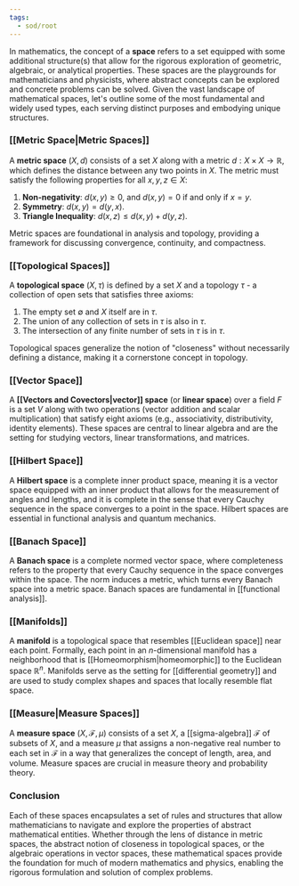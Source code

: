 ```yaml
---
tags:
  - sod/root
---
```

In mathematics, the concept of a **space** refers to a set equipped with some additional structure(s) that allow for the rigorous exploration of geometric, algebraic, or analytical properties. These spaces are the playgrounds for mathematicians and physicists, where abstract concepts can be explored and concrete problems can be solved. Given the vast landscape of mathematical spaces, let's outline some of the most fundamental and widely used types, each serving distinct purposes and embodying unique structures.

### [[Metric Space|Metric Spaces]]

A **metric space** $(X, d)$ consists of a set $X$ along with a metric $d: X \times X \rightarrow \mathbb{R}$, which defines the distance between any two points in $X$. The metric must satisfy the following properties for all $x, y, z \in X$:

1. **Non-negativity**: $d(x, y) \geq 0$, and $d(x, y) = 0$ if and only if $x = y$.
2. **Symmetry**: $d(x, y) = d(y, x)$.
3. **Triangle Inequality**: $d(x, z) \leq d(x, y) + d(y, z)$.

Metric spaces are foundational in analysis and topology, providing a framework for discussing convergence, continuity, and compactness.

### [[Topological Spaces]]

A **topological space** $(X, \tau)$ is defined by a set $X$ and a topology $\tau$ - a collection of open sets that satisfies three axioms:

1. The empty set $\emptyset$ and $X$ itself are in $\tau$.
2. The union of any collection of sets in $\tau$ is also in $\tau$.
3. The intersection of any finite number of sets in $\tau$ is in $\tau$.

Topological spaces generalize the notion of "closeness" without necessarily defining a distance, making it a cornerstone concept in topology.

### [[Vector Space]]

A **[[Vectors and Covectors|vector]] space** (or **linear space**) over a field $F$ is a set $V$ along with two operations (vector addition and scalar multiplication) that satisfy eight axioms (e.g., associativity, distributivity, identity elements). These spaces are central to linear algebra and are the setting for studying vectors, linear transformations, and matrices.

### [[Hilbert Space]]

A **Hilbert space** is a complete inner product space, meaning it is a vector space equipped with an inner product that allows for the measurement of angles and lengths, and it is complete in the sense that every Cauchy sequence in the space converges to a point in the space. Hilbert spaces are essential in functional analysis and quantum mechanics.

### [[Banach Space]]

A **Banach space** is a complete normed vector space, where completeness refers to the property that every Cauchy sequence in the space converges within the space. The norm induces a metric, which turns every Banach space into a metric space. Banach spaces are fundamental in [[functional analysis]].

### [[Manifolds]]

A **manifold** is a topological space that resembles [[Euclidean space]] near each point. Formally, each point in an $n$-dimensional manifold has a neighborhood that is [[Homeomorphism|homeomorphic]] to the Euclidean space $\mathbb{R}^n$. Manifolds serve as the setting for [[differential geometry]] and are used to study complex shapes and spaces that locally resemble flat space.

### [[Measure|Measure Spaces]]

A **measure space** $(X, \mathcal{F}, \mu)$ consists of a set $X$, a [[sigma-algebra]] $\mathcal{F}$ of subsets of $X$, and a measure $\mu$ that assigns a non-negative real number to each set in $\mathcal{F}$ in a way that generalizes the concept of length, area, and volume. Measure spaces are crucial in measure theory and probability theory.

### Conclusion

Each of these spaces encapsulates a set of rules and structures that allow mathematicians to navigate and explore the properties of abstract mathematical entities. Whether through the lens of distance in metric spaces, the abstract notion of closeness in topological spaces, or the algebraic operations in vector spaces, these mathematical spaces provide the foundation for much of modern mathematics and physics, enabling the rigorous formulation and solution of complex problems.
